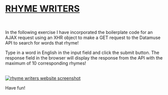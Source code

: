 <a href="https://ewwan.github.io/search-rhymes/"><h1>RHYME WRITERS</h1></a>
<wbr/>
    <div>
        <p>In the following exercise I have incorporated the boilerplate code for an AJAX request using an XHR object to make a GET request to the Datamuse API to search for words that rhyme!</p>
    </div>
    <div>
        <p>Type in a word in English in the input field and click the submit button. The response field in the browser will display the response from the API with the maximum of 10 corresponding rhymes!</p><br />
        <a href="https://ewwan.github.io/search-rhymes/"><img src="https://i.imgur.com/Y5YsZ9W.png" alt="rhyme writers website screenshot" title="Rhyme Writers" /></a>
        <p>Have fun!</p>
    </div>
